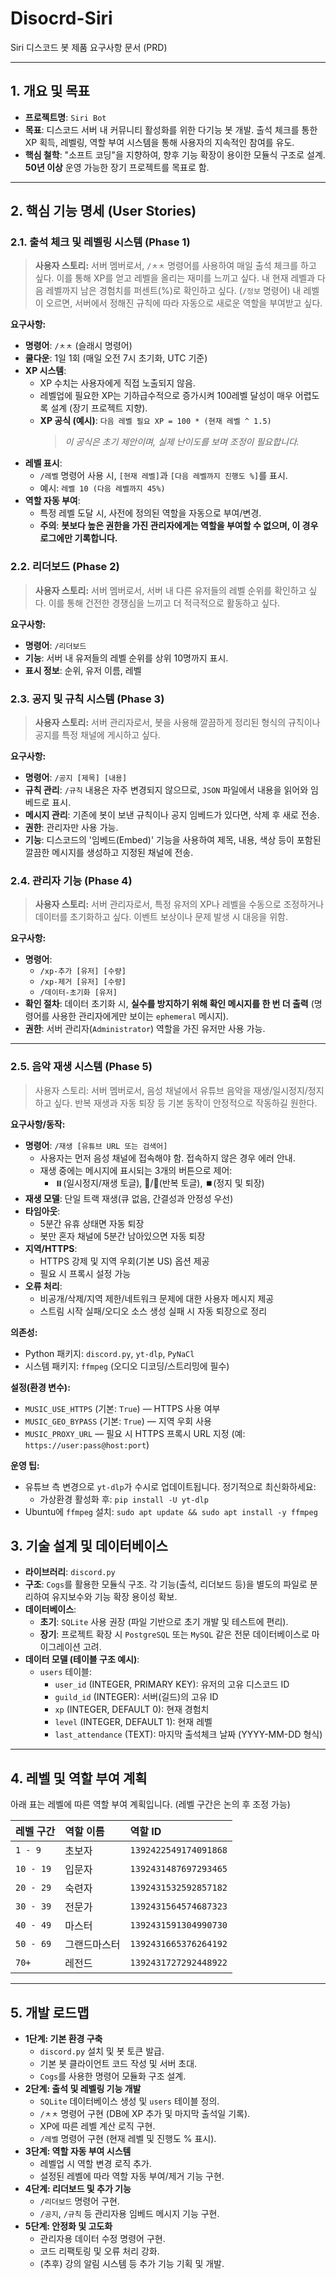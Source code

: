 # Disocrd-Siri

Siri 디스코드 봇 제품 요구사항 문서 (PRD)

---

## 1. 개요 및 목표

-   **프로젝트명**: `Siri Bot`
-   **목표**: 디스코드 서버 내 커뮤니티 활성화를 위한 다기능 봇 개발. 출석 체크를 통한 XP 획득, 레벨링, 역할 부여 시스템을 통해 사용자의 지속적인 참여를 유도.
-   **핵심 철학**: "소프트 코딩"을 지향하여, 향후 기능 확장이 용이한 모듈식 구조로 설계. **50년 이상** 운영 가능한 장기 프로젝트를 목표로 함.

---

## 2. 핵심 기능 명세 (User Stories)

### 2.1. 출석 체크 및 레벨링 시스템 (Phase 1)

> **사용자 스토리:**
> 서버 멤버로서, `/ㅊㅊ` 명령어를 사용하여 매일 출석 체크를 하고 싶다. 이를 통해 XP를 얻고 레벨을 올리는 재미를 느끼고 싶다.
> 내 현재 레벨과 다음 레벨까지 남은 경험치를 퍼센트(%)로 확인하고 싶다. (`/정보` 명령어)
> 내 레벨이 오르면, 서버에서 정해진 규칙에 따라 자동으로 새로운 역할을 부여받고 싶다.

**요구사항:**

-   **명령어**: `/ㅊㅊ` (슬래시 명령어)
-   **쿨다운**: 1일 1회 (매일 오전 7시 초기화, UTC 기준)
-   **XP 시스템**:
    -   XP 수치는 사용자에게 직접 노출되지 않음.
    -   레벨업에 필요한 XP는 기하급수적으로 증가시켜 100레벨 달성이 매우 어렵도록 설계 (장기 프로젝트 지향).
    -   **XP 공식 (예시)**: `다음 레벨 필요 XP = 100 * (현재 레벨 ^ 1.5)`
        > _이 공식은 초기 제안이며, 실제 난이도를 보며 조정이 필요합니다._
-   **레벨 표시**:
    -   `/레벨` 명령어 사용 시, `[현재 레벨]`과 `[다음 레벨까지 진행도 %]`를 표시.
    -   예시: `레벨 10 (다음 레벨까지 45%)`
-   **역할 자동 부여**:
    -   특정 레벨 도달 시, 사전에 정의된 역할을 자동으로 부여/변경.
    -   **주의**: **봇보다 높은 권한을 가진 관리자에게는 역할을 부여할 수 없으며, 이 경우 로그에만 기록합니다.**

### 2.2. 리더보드 (Phase 2)

> **사용자 스토리:**
> 서버 멤버로서, 서버 내 다른 유저들의 레벨 순위를 확인하고 싶다. 이를 통해 건전한 경쟁심을 느끼고 더 적극적으로 활동하고 싶다.

**요구사항:**

-   **명령어**: `/리더보드`
-   **기능**: 서버 내 유저들의 레벨 순위를 상위 10명까지 표시.
-   **표시 정보**: 순위, 유저 이름, 레벨

### 2.3. 공지 및 규칙 시스템 (Phase 3)

> **사용자 스토리:**
> 서버 관리자로서, 봇을 사용해 깔끔하게 정리된 형식의 규칙이나 공지를 특정 채널에 게시하고 싶다.

**요구사항:**

-   **명령어**: `/공지 [제목] [내용]`
-   **규칙 관리**: `/규칙` 내용은 자주 변경되지 않으므로, `JSON` 파일에서 내용을 읽어와 임베드로 표시.
-   **메시지 관리**: 기존에 봇이 보낸 규칙이나 공지 임베드가 있다면, 삭제 후 새로 전송.
-   **권한**: 관리자만 사용 가능.
-   **기능**: 디스코드의 '임베드(Embed)' 기능을 사용하여 제목, 내용, 색상 등이 포함된 깔끔한 메시지를 생성하고 지정된 채널에 전송.

### 2.4. 관리자 기능 (Phase 4)

> **사용자 스토리:**
> 서버 관리자로서, 특정 유저의 XP나 레벨을 수동으로 조정하거나 데이터를 초기화하고 싶다. 이벤트 보상이나 문제 발생 시 대응을 위함.

**요구사항:**

-   **명령어**:
    -   `/xp-추가 [유저] [수량]`
    -   `/xp-제거 [유저] [수량]`
    -   `/데이터-초기화 [유저]`
-   **확인 절차**: 데이터 초기화 시, **실수를 방지하기 위해 확인 메시지를 한 번 더 출력** (명령어를 사용한 관리자에게만 보이는 `ephemeral` 메시지).
-   **권한**: 서버 관리자(`Administrator`) 역할을 가진 유저만 사용 가능.

---

### 2.5. 음악 재생 시스템 (Phase 5)

> 사용자 스토리:
> 서버 멤버로서, 음성 채널에서 유튜브 음악을 재생/일시정지/정지하고 싶다. 반복 재생과 자동 퇴장 등 기본 동작이 안정적으로 작동하길 원한다.

**요구사항/동작:**

-   **명령어**: `/재생 [유튜브 URL 또는 검색어]`
    -   사용자는 먼저 음성 채널에 접속해야 함. 접속하지 않은 경우 에러 안내.
    -   재생 중에는 메시지에 표시되는 3개의 버튼으로 제어:
        -   ⏸️(일시정지/재생 토글), 🔄/🔂(반복 토글), ⏹️(정지 및 퇴장)
-   **재생 모델**: 단일 트랙 재생(큐 없음, 간결성과 안정성 우선)
-   **타임아웃**:
    -   5분간 유휴 상태면 자동 퇴장
    -   봇만 혼자 채널에 5분간 남아있으면 자동 퇴장
-   **지역/HTTPS**:
    -   HTTPS 강제 및 지역 우회(기본 US) 옵션 제공
    -   필요 시 프록시 설정 가능
-   **오류 처리**:
    -   비공개/삭제/지역 제한/네트워크 문제에 대한 사용자 메시지 제공
    -   스트림 시작 실패/오디오 소스 생성 실패 시 자동 퇴장으로 정리

**의존성:**

-   Python 패키지: `discord.py`, `yt-dlp`, `PyNaCl`
-   시스템 패키지: `ffmpeg` (오디오 디코딩/스트리밍에 필수)

**설정(환경 변수):**

-   `MUSIC_USE_HTTPS` (기본: `True`) — HTTPS 사용 여부
-   `MUSIC_GEO_BYPASS` (기본: `True`) — 지역 우회 사용
-   `MUSIC_PROXY_URL` — 필요 시 HTTPS 프록시 URL 지정 (예: `https://user:pass@host:port`)

**운영 팁:**

-   유튜브 측 변경으로 `yt-dlp`가 수시로 업데이트됩니다. 정기적으로 최신화하세요:
    -   가상환경 활성화 후: `pip install -U yt-dlp`
-   Ubuntu에 `ffmpeg` 설치: `sudo apt update && sudo apt install -y ffmpeg`

## 3. 기술 설계 및 데이터베이스

-   **라이브러리**: `discord.py`
-   **구조**: `Cogs`를 활용한 모듈식 구조. 각 기능(출석, 리더보드 등)을 별도의 파일로 분리하여 유지보수와 기능 확장 용이성 확보.
-   **데이터베이스**:
    -   **초기**: `SQLite` 사용 권장 (파일 기반으로 초기 개발 및 테스트에 편리).
    -   **장기**: 프로젝트 확장 시 `PostgreSQL` 또는 `MySQL` 같은 전문 데이터베이스로 마이그레이션 고려.
-   **데이터 모델 (테이블 구조 예시)**:
    -   `users` 테이블:
        -   `user_id` (INTEGER, PRIMARY KEY): 유저의 고유 디스코드 ID
        -   `guild_id` (INTEGER): 서버(길드)의 고유 ID
        -   `xp` (INTEGER, DEFAULT 0): 현재 경험치
        -   `level` (INTEGER, DEFAULT 1): 현재 레벨
        -   `last_attendance` (TEXT): 마지막 출석체크 날짜 (YYYY-MM-DD 형식)

---

## 4. 레벨 및 역할 부여 계획

아래 표는 레벨에 따른 역할 부여 계획입니다. (레벨 구간은 논의 후 조정 가능)

| 레벨 구간 | 역할 이름     | 역할 ID             |
| :-------- | :------------ | :------------------ |
| `1 - 9`   | 초보자        | `1392422549174091868` |
| `10 - 19` | 입문자        | `1392431487697293465` |
| `20 - 29` | 숙련자        | `1392431532592857182` |
| `30 - 39` | 전문가        | `1392431564574687323` |
| `40 - 49` | 마스터        | `1392431591304990730` |
| `50 - 69` | 그랜드마스터  | `1392431665376264192` |
| `70+`     | 레전드        | `1392431727292448922` |

---

## 5. 개발 로드맵

-   **1단계: 기본 환경 구축**
    -   `discord.py` 설치 및 봇 토큰 발급.
    -   기본 봇 클라이언트 코드 작성 및 서버 초대.
    -   `Cogs`를 사용한 명령어 모듈화 구조 설계.
-   **2단계: 출석 및 레벨링 기능 개발**
    -   `SQLite` 데이터베이스 생성 및 `users` 테이블 정의.
    -   `/ㅊㅊ` 명령어 구현 (DB에 XP 추가 및 마지막 출석일 기록).
    -   XP에 따른 레벨 계산 로직 구현.
    -   `/레벨` 명령어 구현 (현재 레벨 및 진행도 % 표시).
-   **3단계: 역할 자동 부여 시스템**
    -   레벨업 시 역할 변경 로직 추가.
    -   설정된 레벨에 따라 역할 자동 부여/제거 기능 구현.
-   **4단계: 리더보드 및 추가 기능**
    -   `/리더보드` 명령어 구현.
    -   `/공지`, `/규칙` 등 관리자용 임베드 메시지 기능 구현.
-   **5단계: 안정화 및 고도화**
    -   관리자용 데이터 수정 명령어 구현.
    -   코드 리팩토링 및 오류 처리 강화.
    -   (추후) 강의 알림 시스템 등 추가 기능 기획 및 개발.

